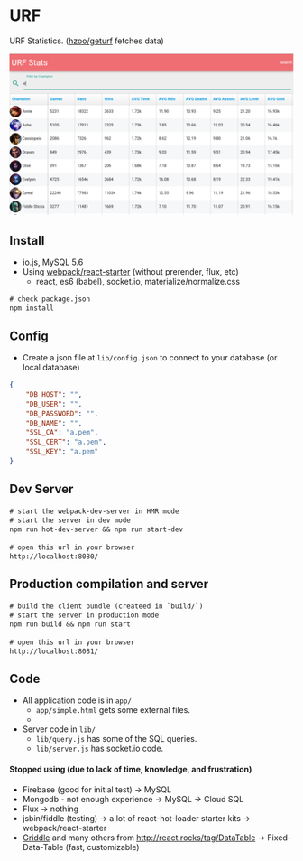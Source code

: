 # URF

URF Statistics. ([hzoo/geturf](https://github.com/hzoo/geturf) fetches data)

![](screenshot.png)


## Install
- io.js, MySQL 5.6
- Using [webpack/react-starter](https://github.com/webpack/react-starter) (without prerender, flux, etc)
    + react, es6 (babel), socket.io, materialize/normalize.css
```text
# check package.json
npm install
```

## Config
- Create a json file at `lib/config.json` to connect to your database (or local database)
```json
{
    "DB_HOST": "",
    "DB_USER": "",
    "DB_PASSWORD": "",
    "DB_NAME": "",
    "SSL_CA": "a.pem",
    "SSL_CERT": "a.pem",
    "SSL_KEY": "a.pem"
}
```

## Dev Server

``` text
# start the webpack-dev-server in HMR mode
# start the server in dev mode
npm run hot-dev-server && npm run start-dev

# open this url in your browser
http://localhost:8080/
```

## Production compilation and server

``` text
# build the client bundle (createed in `build/`)
# start the server in production mode
npm run build && npm run start

# open this url in your browser
http://localhost:8081/
```

## Code
- All application code is in `app/`
    + `app/simple.html` gets some external files.
    + 
- Server code in `lib/`
    + `lib/query.js` has some of the SQL queries.
    + `lib/server.js` has socket.io code.

#### Stopped using (due to lack of time, knowledge, and frustration)
- Firebase (good for initial test) -> MySQL
- Mongodb - not enough experience -> MySQL -> Cloud SQL
- Flux -> nothing
- jsbin/fiddle (testing) -> a lot of react-hot-loader starter kits -> webpack/react-starter
- [Griddle](https://griddlegriddle.github.io/Griddle/) and many others from http://react.rocks/tag/DataTable -> Fixed-Data-Table (fast, customizable)
